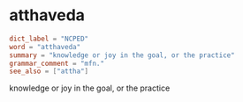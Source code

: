 # atthaveda

``` toml
dict_label = "NCPED"
word = "atthaveda"
summary = "knowledge or joy in the goal, or the practice"
grammar_comment = "mfn."
see_also = ["attha"]
```

knowledge or joy in the goal, or the practice

